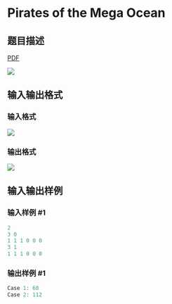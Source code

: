 # Pirates of the Mega Ocean

## 题目描述

[problemUrl]: https://uva.onlinejudge.org/index.php?option=com_onlinejudge&Itemid=8&category=866&page=show_problem&problem=4984

[PDF](https://uva.onlinejudge.org/external/130/p13086.pdf)

![](https://cdn.luogu.com.cn/upload/vjudge_pic/UVA13086/90cdbeb2d4fa60a9f90b4b89cf4378b00dc34ef9.png)

## 输入输出格式

### 输入格式

![](https://cdn.luogu.com.cn/upload/vjudge_pic/UVA13086/fe4d685ede077eafac7b5ccfb421b06032dc2a0c.png)

### 输出格式

![](https://cdn.luogu.com.cn/upload/vjudge_pic/UVA13086/5f55d751626b861aef99c72e8c92d69769ebac9d.png)

## 输入输出样例

### 输入样例 #1

```cpp
2
3 0
1 1 1 0 0 0
3 1
1 1 1 0 0 0
```


### 输出样例 #1

```cpp
Case 1: 60
Case 2: 112
```


